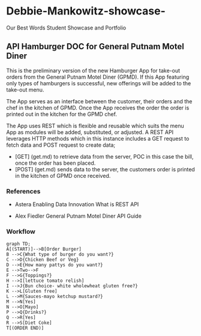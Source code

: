 # Debbie-Mankowitz-showcase-
Our Best Words Student Showcase and Portfolio
## API Hamburger DOC for General Putnam Motel Diner

This is the preliminary version of the new Hamburger App for take-out orders from the General Putnam Motel Diner (GPMD). 
If this App featuring only types of hamburgers is successful, new offerings will be added to the take-out menu.

The App serves as an interface between the customer, their orders and the chef in the kitchen of GPMD.
Once the App receives the order the order is printed out in the kitchen for the GPMD chef.

The App uses REST which is flexible and reusable which suits the menu App as modules will be added, substituted, or adjusted.
A REST API leverages HTTP methods which in this instance includes a GET request to fetch data and POST request to create data;
* [GET] (get.md) to retrieve data from the server, POC in this case the bill, once the order has been placed.
* [POST] (get.md) sends data to the server, the customers order is printed in the kitchen of GPMD once received.

### References 

* Astera Enabling Data Innovation
What is REST API

* Alex Fiedler 
General Putnam Motel Diner API Guide

### Workflow 

```mermaid
graph TD;
A[(START)]-->B[Order Burger]
B -->C{What type of burger do you want?}
C -->D{Chicken Beef or Veg}
D -->E{How many pattys do you want?}
E -->Two-->F
F -->G{Toppings?}
H -->I[lettuce tomato relish]
I -->J{Bun choice- white wholewheat gluten free?}
K -->L[Gluten free]
L -->M{Sauces-mayo ketchup mustard?}
M -->N[Yes]
N -->O[Mayo]
P -->Q{Drinks?}
Q -->R[Yes]
R -->S[Diet Coke]
T[(ORDER END)]











